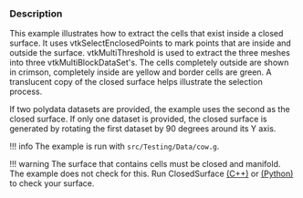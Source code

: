 ### Description

This example illustrates how to extract the cells that exist inside a closed surface.
It uses vtkSelectEnclosedPoints to mark points that are inside and outside the surface. vtkMultiThreshold is used to extract the three meshes into three vtkMultiBlockDataSet's. The cells completely outside are shown in crimson, completely inside are yellow and border cells are green. A translucent copy of the closed surface helps illustrate the selection process.

If two polydata datasets are provided, the example uses the second as the closed surface. If only one dataset is provided, the closed surface is generated by rotating the first dataset by 90 degrees around its Y axis.

!!! info
    The example is run with `src/Testing/Data/cow.g`.

!!! warning
    The surface that contains cells must be closed and manifold. The example does not check for this. Run ClosedSurface [(C++)](../ClosedSurface) or [(Python)](../../../Python/PolyData/ClosedSurface) to check your surface.

